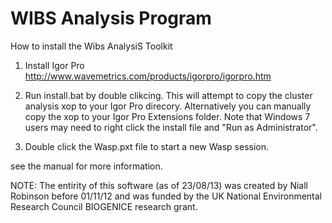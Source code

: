 WIBS Analysis Program
=====================

How to install the Wibs AnalysiS Toolkit

1. Install Igor Pro http://www.wavemetrics.com/products/igorpro/igorpro.htm

2. Run install.bat by double clikcing. This will attempt to copy the cluster analysis xop to your Igor Pro direcory. Alternatively you can manually copy the xop to your Igor Pro Extensions folder. Note that Windows 7 users may need to right click the install file and "Run as Administrator".

3. Double click the Wasp.pxt file to start a new Wasp session.

see the manual for more information.

NOTE: The entirity of this software (as of 23/08/13) was created by Niall Robinson before 01/11/12 and was funded by the UK National Environmental Research Council BIOGENICE research grant.
